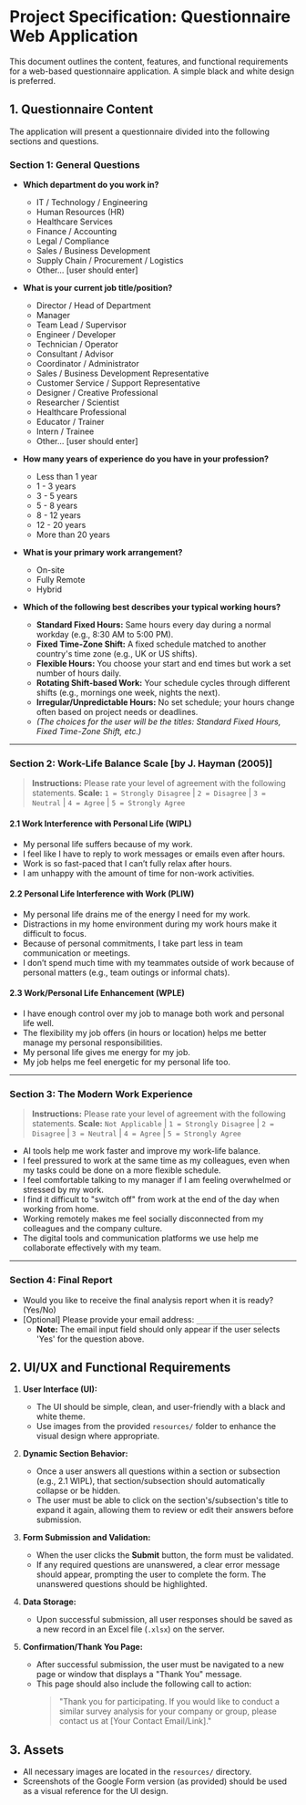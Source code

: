 # Project Specification: Questionnaire Web Application

This document outlines the content, features, and functional requirements for a web-based questionnaire application. A simple black and white design is preferred.

## 1. Questionnaire Content

The application will present a questionnaire divided into the following sections and questions.

### **Section 1: General Questions**

* **Which department do you work in?**
    * IT / Technology / Engineering
    * Human Resources (HR)
    * Healthcare Services
    * Finance / Accounting
    * Legal / Compliance
    * Sales / Business Development
    * Supply Chain / Procurement / Logistics
    * Other... [user should enter]

* **What is your current job title/position?**
    * Director / Head of Department
    * Manager
    * Team Lead / Supervisor
    * Engineer / Developer
    * Technician / Operator
    * Consultant / Advisor
    * Coordinator / Administrator
    * Sales / Business Development Representative
    * Customer Service / Support Representative
    * Designer / Creative Professional
    * Researcher / Scientist
    * Healthcare Professional
    * Educator / Trainer
    * Intern / Trainee
    * Other... [user should enter]

* **How many years of experience do you have in your profession?**
    * Less than 1 year
    * 1 - 3 years
    * 3 - 5 years
    * 5 - 8 years
    * 8 - 12 years
    * 12 - 20 years
    * More than 20 years

* **What is your primary work arrangement?**
    * On-site
    * Fully Remote
    * Hybrid

* **Which of the following best describes your typical working hours?**
    * **Standard Fixed Hours:** Same hours every day during a normal workday (e.g., 8:30 AM to 5:00 PM).
    * **Fixed Time-Zone Shift:** A fixed schedule matched to another country's time zone (e.g., UK or US shifts).
    * **Flexible Hours:** You choose your start and end times but work a set number of hours daily.
    * **Rotating Shift-based Work:** Your schedule cycles through different shifts (e.g., mornings one week, nights the next).
    * **Irregular/Unpredictable Hours:** No set schedule; your hours change often based on project needs or deadlines.
    * *(The choices for the user will be the titles: Standard Fixed Hours, Fixed Time-Zone Shift, etc.)*

---

### **Section 2: Work-Life Balance Scale [by J. Hayman (2005)]**

> **Instructions:** Please rate your level of agreement with the following statements.
> **Scale:** `1 = Strongly Disagree` | `2 = Disagree` | `3 = Neutral` | `4 = Agree` | `5 = Strongly Agree`

#### **2.1 Work Interference with Personal Life (WIPL)**

* My personal life suffers because of my work.
* I feel like I have to reply to work messages or emails even after hours.
* Work is so fast-paced that I can’t fully relax after hours.
* I am unhappy with the amount of time for non-work activities.

#### **2.2 Personal Life Interference with Work (PLIW)**

* My personal life drains me of the energy I need for my work.
* Distractions in my home environment during my work hours make it difficult to focus.
* Because of personal commitments, I take part less in team communication or meetings.
* I don’t spend much time with my teammates outside of work because of personal matters (e.g., team outings or informal chats).

#### **2.3 Work/Personal Life Enhancement (WPLE)**

* I have enough control over my job to manage both work and personal life well.
* The flexibility my job offers (in hours or location) helps me better manage my personal responsibilities.
* My personal life gives me energy for my job.
* My job helps me feel energetic for my personal life too.

---

### **Section 3: The Modern Work Experience**

> **Instructions:** Please rate your level of agreement with the following statements.
> **Scale:** `Not Applicable` | `1 = Strongly Disagree` | `2 = Disagree` | `3 = Neutral` | `4 = Agree` | `5 = Strongly Agree`

* AI tools help me work faster and improve my work-life balance.
* I feel pressured to work at the same time as my colleagues, even when my tasks could be done on a more flexible schedule.
* I feel comfortable talking to my manager if I am feeling overwhelmed or stressed by my work.
* I find it difficult to "switch off" from work at the end of the day when working from home.
* Working remotely makes me feel socially disconnected from my colleagues and the company culture.
* The digital tools and communication platforms we use help me collaborate effectively with my team.

---

### **Section 4: Final Report**

* Would you like to receive the final analysis report when it is ready? (Yes/No)
* [Optional] Please provide your email address: `________________`
    * **Note:** The email input field should only appear if the user selects 'Yes' for the question above.

## 2. UI/UX and Functional Requirements

1.  **User Interface (UI):**
    * The UI should be simple, clean, and user-friendly with a black and white theme.
    * Use images from the provided `resources/` folder to enhance the visual design where appropriate.

2.  **Dynamic Section Behavior:**
    * Once a user answers all questions within a section or subsection (e.g., 2.1 WIPL), that section/subsection should automatically collapse or be hidden.
    * The user must be able to click on the section's/subsection's title to expand it again, allowing them to review or edit their answers before submission.

3.  **Form Submission and Validation:**
    * When the user clicks the **Submit** button, the form must be validated.
    * If any required questions are unanswered, a clear error message should appear, prompting the user to complete the form. The unanswered questions should be highlighted.

4.  **Data Storage:**
    * Upon successful submission, all user responses should be saved as a new record in an Excel file (`.xlsx`) on the server.

5.  **Confirmation/Thank You Page:**
    * After successful submission, the user must be navigated to a new page or window that displays a "Thank You" message.
    * This page should also include the following call to action:
        > "Thank you for participating. If you would like to conduct a similar survey analysis for your company or group, please contact us at [Your Contact Email/Link]."

## 3. Assets

* All necessary images are located in the `resources/` directory.
* Screenshots of the Google Form version (as provided) should be used as a visual reference for the UI design.